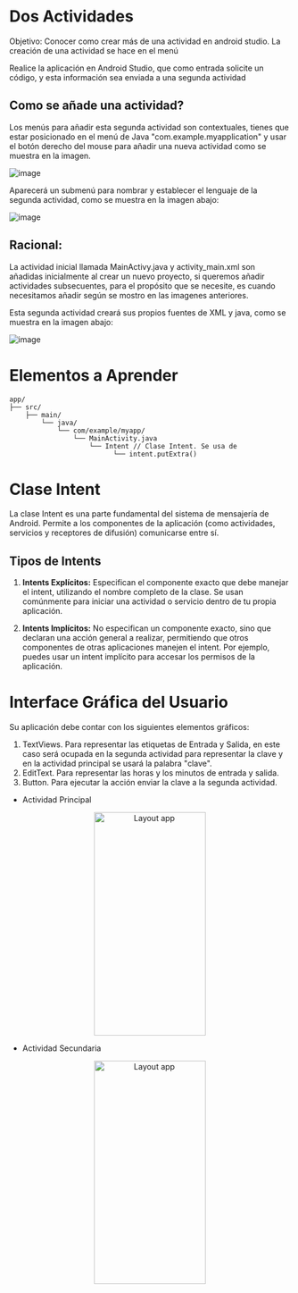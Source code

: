 # Dos Actividades

Objetivo: Conocer como crear más de una actividad en android studio. La creación de una actividad se hace en el menú 

Realice la aplicación en Android Studio, que como entrada solicite un código, y esta información sea enviada a una segunda actividad

## Como se añade una actividad?

Los menús para añadir esta segunda actividad son contextuales, tienes que estar posicionado en el menú de Java "com.example.myapplication" y usar el botón derecho del mouse para añadir una nueva actividad como se muestra en la imagen.

![image](https://github.com/user-attachments/assets/f74f20da-5597-44fa-86c9-3930b5549bdb)

Aparecerá un submenú para nombrar y establecer el lenguaje de la segunda actividad, como se muestra en la imagen abajo:

![image](https://github.com/user-attachments/assets/6c2e4bf4-2139-48a6-b372-769c6e4247c2)


## Racional:

La actividad inicial llamada MainActivy.java y activity_main.xml son añadidas inicialmente al crear un nuevo proyecto, si queremos añadir actividades subsecuentes, para el propósito que se necesite, es cuando necesitamos añadir según se mostro en las imagenes anteriores.

Esta segunda actividad creará sus propios fuentes de XML y java, como se muestra en la imagen abajo:

![image](https://github.com/user-attachments/assets/17770ec4-105a-4562-b771-b9c384eeed03)


# Elementos a Aprender

```
app/
├── src/
    ├── main/
        └── java/
            └── com/example/myapp/
                └── MainActivity.java
                    └── Intent // Clase Intent. Se usa de
                          └── intent.putExtra()

```

# Clase Intent

La clase Intent es una parte fundamental del sistema de mensajería de Android. Permite a los componentes de la aplicación (como actividades, servicios y receptores de difusión) comunicarse entre sí. 

## Tipos de Intents

1. **Intents Explícitos:** Especifican el componente exacto que debe manejar el intent, utilizando el nombre completo de la clase. Se usan comúnmente para iniciar una actividad o servicio dentro de tu propia aplicación.

2. **Intents Implícitos:** No especifican un componente exacto, sino que declaran una acción general a realizar, permitiendo que otros componentes de otras aplicaciones manejen el intent. Por ejemplo, puedes usar un intent implícito para accesar los permisos de la aplicación.



# Interface Gráfica del Usuario


Su aplicación debe contar con los siguientes elementos gráficos:

1. TextViews. Para representar las etiquetas de Entrada y Salida, en este caso será ocupada en la segunda actividad para representar la clave y en la actividad principal se usará la palabra "clave".
2. EditText. Para representar las horas y los minutos de entrada y salida.
3. Button. Para ejecutar la acción enviar la clave a la segunda actividad.

* Actividad Principal
  
<p align="center">
<img src="https://github.com/user-attachments/assets/288c6bdb-6d9f-4a10-a47d-11161b6cd92f" alt="Layout app" width="200" height="400">
</p>

* Actividad Secundaria 

<p align="center">
<img src="https://github.com/user-attachments/assets/a32526a2-c109-4345-8632-33a698134a8b" alt="Layout app" width="200" height="400">
</p>

